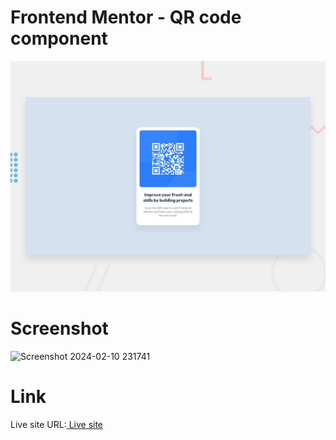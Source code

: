 # Frontend Mentor - QR code component

![Design preview for the QR code component coding challenge](./design/desktop-preview.jpg)

# Screenshot 
<img width="925" alt="Screenshot 2024-02-10 231741" src="https://github.com/ashishsingh5319/code-challenge/assets/121296290/0f344ce1-bff2-4956-8fb7-0bf9b345a691">

# Link 
Live site URL:[ Live site ](https://ashishsingh5319.github.io/code-challenge/)




